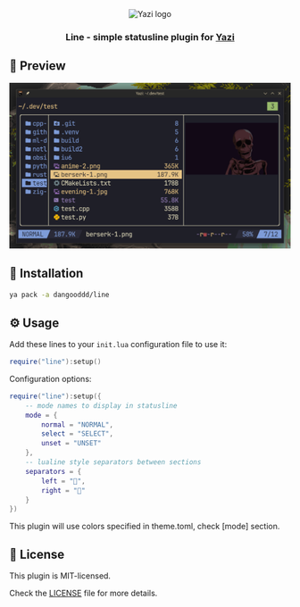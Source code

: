 <div align="center">
  <img src="https://github.com/sxyazi/yazi/blob/main/assets/logo.png?raw=true" alt="Yazi logo" width="20%">
</div>

<h3 align="center">
    Line - simple statusline plugin for <a href="https://github.com/sxyazi/yazi">Yazi</a>
</h3>

## 👀 Preview

<img src="preview.png" width="600" />

## 🎨 Installation

```bash
ya pack -a dangooddd/line
```

## ⚙️ Usage

Add these lines to your `init.lua` configuration file to use it:

```lua
require("line"):setup()
```

Configuration options:
```lua
require("line"):setup({
    -- mode names to display in statusline
    mode = {
        normal = "NORMAL",
        select = "SELECT",
        unset = "UNSET"
    },
    -- lualine style separators between sections
    separators = {
        left = "",
        right = ""
    }
})
```

This plugin will use colors specified in theme.toml, check \[mode\] section.

## 📜 License

This plugin is MIT-licensed.

Check the [LICENSE](LICENSE) file for more details.
